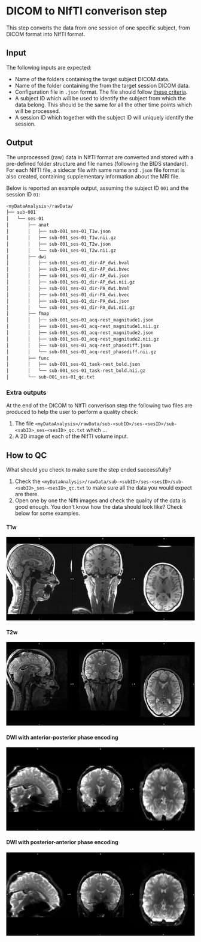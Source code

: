 # DICOM to NIfTI converison step

This step converts the data from one session of one specific subject, from DICOM format into NIfTI format.

## Input

The following inputs are expected:

* Name of the folders containing the target subject DICOM data.
* Name of the folder containing the from the target session DICOM data.
* Configuration file in `.json` format. The file should follow [these criteria](https://unfmontreal.github.io/Dcm2Bids/docs/3-configuration/).
* A subject ID which will be used to identify the subject from which the data belong. This should be the same for all the other time points which will be processed.
* A session ID which together with the subject ID will uniquely identify the session.

## Output

The unprocessed (raw) data in NIfTI format are converted and stored with a pre-defined folder structure and file names (following the BIDS standard).
For each NIfTI file, a sidecar file with same name and `.json` file format is also created, containing supplementary information about the MRI file.

Below is reported an example output, assuming the subject ID `001` and the session ID `01`:

```bash
<myDataAnalysis>/rawData/
├── sub-001
│   └── ses-01
│       ├── anat
│       │   ├── sub-001_ses-01_T1w.json
│       │   ├── sub-001_ses-01_T1w.nii.gz
│       │   ├── sub-001_ses-01_T2w.json
│       │   └── sub-001_ses-01_T2w.nii.gz
│       ├── dwi
│       │   ├── sub-001_ses-01_dir-AP_dwi.bval
│       │   ├── sub-001_ses-01_dir-AP_dwi.bvec
│       │   ├── sub-001_ses-01_dir-AP_dwi.json
│       │   ├── sub-001_ses-01_dir-AP_dwi.nii.gz
│       │   ├── sub-001_ses-01_dir-PA_dwi.bval
│       │   ├── sub-001_ses-01_dir-PA_dwi.bvec
│       │   ├── sub-001_ses-01_dir-PA_dwi.json
│       │   └── sub-001_ses-01_dir-PA_dwi.nii.gz
│       ├── fmap
│       │   ├── sub-001_ses-01_acq-rest_magnitude1.json
│       │   ├── sub-001_ses-01_acq-rest_magnitude1.nii.gz
│       │   ├── sub-001_ses-01_acq-rest_magnitude2.json
│       │   ├── sub-001_ses-01_acq-rest_magnitude2.nii.gz
│       │   ├── sub-001_ses-01_acq-rest_phasediff.json
│       │   └── sub-001_ses-01_acq-rest_phasediff.nii.gz
│       ├── func
│       │   ├── sub-001_ses-01_task-rest_bold.json
│       │   └── sub-001_ses-01_task-rest_bold.nii.gz
│       └── sub-001_ses-01_qc.txt
```

### Extra outputs

At the end of the DICOM to NIfTI converison step the following two files are produced to help the user to perform a quality check:

1. The file `<myDataAnalysis>/rawData/sub-<subID>/ses-<sesID>/sub-<subID>_ses-<sesID>_qc.txt` which ...
2. A 2D image of each of the NIfTI volume input.

## How to QC

What should you check to make sure the step ended successfully?

1. Check the  `<myDataAnalysis>/rawData/sub-<subID>/ses-<sesID>/sub-<subID>_ses-<sesID>_qc.txt` to make sure all the data you would expect are there.
2. Open one by one the Nifti images and check the quality of the data is good enough. You don't know how the data should look like? Check below for some examples.

#### T1w
![t1w](figs/rawData/anat/T1w.png)
#### T2w
![t1w](figs/rawData/anat/T2w.png)
#### DWI with anterior-posterior phase encoding
![t1w](figs/rawData/dwi/AP.png)
#### DWI with posterior-anterior phase encoding
![t1w](figs/rawData/dwi/PA.png)



